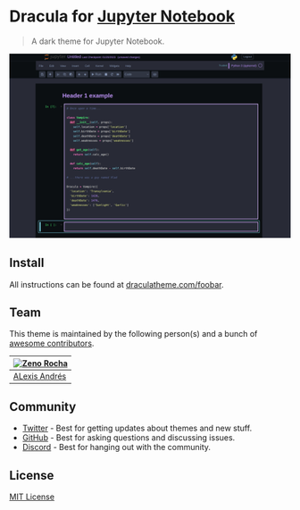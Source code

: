 # Dracula for [Jupyter Notebook](https://jupyter.org/)

> A dark theme for Jupyter Notebook.

![Screenshot](./screenshot-jupyter.png)

## Install

All instructions can be found at [draculatheme.com/foobar](https://draculatheme.com/foobar).

## Team

This theme is maintained by the following person(s) and a bunch of [awesome contributors](https://github.com/dracula/foobar/graphs/contributors).

| [![Zeno Rocha](https://github.com/lex-andr.png?size=100)](https://github.com/lex-andr) |
| ---------------------------------------------------------------------------------------- |
| [ALexis Andrés](https://github.com/lex-andr)                                               |

## Community

- [Twitter](https://twitter.com/draculatheme) - Best for getting updates about themes and new stuff.
- [GitHub](https://github.com/dracula/dracula-theme/discussions) - Best for asking questions and discussing issues.
- [Discord](https://draculatheme.com/discord-invite) - Best for hanging out with the community.

## License

[MIT License](./LICENSE)
